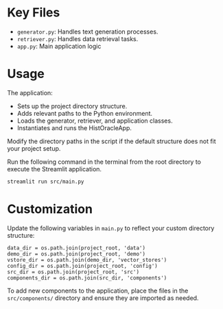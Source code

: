 # Key Files
- `generator.py`: Handles text generation processes.
- `retriever.py`: Handles data retrieval tasks.
- `app.py`: Main application logic



# Usage
The application:
- Sets up the project directory structure.
- Adds relevant paths to the Python environment.
- Loads the generator, retriever, and application classes.
- Instantiates and runs the HistOracleApp.

Modify the directory paths in the script if the default structure does not fit your project setup.

Run the following command in the terminal from the root directory to execute the Streamlit application.
```bash
streamlit run src/main.py
``` 


# Customization
Update the following variables in `main.py` to reflect your custom directory structure:
```
data_dir = os.path.join(project_root, 'data')
demo_dir = os.path.join(project_root, 'demo')
vstore_dir = os.path.join(demo_dir, 'vector_stores')
config_dir = os.path.join(project_root, 'config')
src_dir = os.path.join(project_root, 'src')
components_dir = os.path.join(src_dir, 'components')
```

To add new components to the application, place the files in the `src/components/` directory and ensure they are imported as needed.